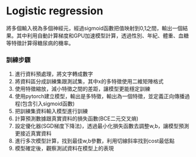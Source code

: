 # Logistic regression
將多個輸入視為多個神經元，經過sigmoid函數把值映射到0,1之間，輸出一個結果。其中利用自動計算梯度和GPU加速模型計算，透過性別、年紀、體重、血糖等特徵計算得糖尿病的機率。

### 訓練步驟
1. 進行資料預處理，將文字轉成數字<br>
2. 將資料區分成訓練集跟測試集，其中x的多特徵使用二維矩陣格式<br>
3. 使用特徵縮放，減小特徵之間的差距，讓模型更能穩定訓練<br>
4. 使用pytorch建立模型，輸出是多特徵，輸出為一個特徵，並定義正向傳播過程(包含引入sigmoid函數)<br>
5. 把訓練集資料輸入模型進行訓練<br>
6. 計算預測數據跟真實資料的損失函數(BCE二元交叉熵)<br>
7. 設定優化器(SGD梯度下降法)，透過最小化損失函數去調整w,b，讓模型預測更接近真實資料<br>
8. 進行多次模型計算，找到最佳w,b參數，利用切線斜率找到cost最低點<br>
9. 模型確定後，觀察測試資料在模型上的表現
